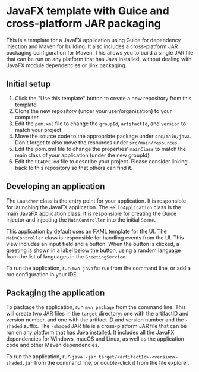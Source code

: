 # JavaFX template with Guice and cross-platform JAR packaging

This is a template for a JavaFX application using Guice for dependency injection and Maven for building. It also
includes a cross-platform JAR packaging configuration for Maven. This allows you to build a single JAR file that
can be run on any platform that has Java installed, without dealing with JavaFX module dependencies or jlink
packaging.

## Initial setup

1. Click the "Use this template" button to create a new repository from this template.
2. Clone the new repository (under your user/organization) to your computer.
3. Edit the `pom.xml` file to change the `groupId`, `artifactId`, and `version` to match your project.
4. Move the source code to the appropriate package under `src/main/java`. Don't forget to also move the resources
   under `src/main/resources`.
5. Edit the pom.xml file to change the properties' `mainClass` to match the main class of your application (under the
   new groupId).
6. Edit the `README.md` file to describe your project. Please consider linking back to this repository so that
   others can find it.

## Developing an application

The `Launcher` class is the entry point for your application. It is responsible for launching the JavaFX application.
The `HelloApplication` class is the main JavaFX application class. It is responsible for creating the Guice injector
and injecting the `MainController` into the initial `Scene`.

This application by default uses an FXML template for the UI. The `MainController` class is responsible for handling
events from the UI. This view includes an input field and a button. When the button is clicked, a greeting is shown
in a label below the button, using a random language from the list of languages in the `GreetingService`.

To run the application, run `mvn javafx:run` from the command line, or add a run configuration in your IDE.

## Packaging the application

To package the application, run `mvn package` from the command line. This will create two JAR files in the `target`
directory: one with the artifactID and version number, and one with the artifact ID and version number and the
`-shaded` suffix. The `-shaded` JAR file is a cross-platform JAR file that can be run on any platform that has Java
installed. It includes all the JavaFX dependencies for Windows, macOS and Linux, as well as the application code and
other Maven dependencies.

To run the application, run `java -jar target/<artifactId>-<version>-shaded.jar` from the command line, or double-click
it from the file explorer.
